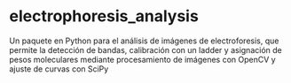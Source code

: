 # electrophoresis_analysis
Un paquete en Python para el análisis de imágenes de electroforesis, que permite la detección de bandas, calibración con un ladder y asignación de pesos moleculares mediante procesamiento de imágenes con OpenCV y ajuste de curvas con SciPy
